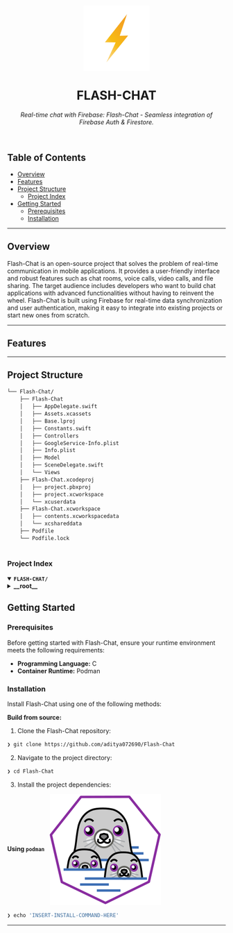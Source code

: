 <p align="center">
    <img src="1024.png" align="center" width="30%">
</p>
<p align="center"><h1 align="center">FLASH-CHAT</h1></p>
<p align="center">
    <em>Real-time chat with Firebase: Flash-Chat - Seamless integration of Firebase Auth & Firestore.</em>
</p>
<br>

##  Table of Contents

- [ Overview](##-overview)
- [ Features](##-features)
- [ Project Structure](##-project-structure)
  - [ Project Index](##-project-index)
- [ Getting Started](##-getting-started)
  - [ Prerequisites](##-prerequisites)
  - [ Installation](##-installation)


---

##  Overview

Flash-Chat is an open-source project that solves the problem of real-time communication in mobile applications. It provides a user-friendly interface and robust features such as chat rooms, voice calls, video calls, and file sharing. The target audience includes developers who want to build chat applications with advanced functionalities without having to reinvent the wheel. Flash-Chat is built using Firebase for real-time data synchronization and user authentication, making it easy to integrate into existing projects or start new ones from scratch.

---

##  Features



---

##  Project Structure

```sh
└── Flash-Chat/
    ├── Flash-Chat
    │   ├── AppDelegate.swift
    │   ├── Assets.xcassets
    │   ├── Base.lproj
    │   ├── Constants.swift
    │   ├── Controllers
    │   ├── GoogleService-Info.plist
    │   ├── Info.plist
    │   ├── Model
    │   ├── SceneDelegate.swift
    │   └── Views
    ├── Flash-Chat.xcodeproj
    │   ├── project.pbxproj
    │   ├── project.xcworkspace
    │   └── xcuserdata
    ├── Flash-Chat.xcworkspace
    │   ├── contents.xcworkspacedata
    │   └── xcshareddata
    ├── Podfile
    └── Podfile.lock
 
```


###  Project Index
<details open>
    <summary><b><code>FLASH-CHAT/</code></b></summary>
    <details> <!-- __root__ Submodule -->
        <summary><b>__root__</b></summary>
        <blockquote>
            <table>
            <tr>
                <td><b><a href='https://github.com/aditya072690/Flash-Chat/blob/master/Podfile'>Podfile</a></b></td>
                <td>The Podfile configures the iOS project with Firebase Auth and Firestore dependencies, enabling real-time data synchronization and user authentication functionalities.</td>
            </tr>
            </table>
        </blockquote>
 </details>
</details>

## 

##  Getting Started

###  Prerequisites

Before getting started with Flash-Chat, ensure your runtime environment meets the following requirements:

- **Programming Language:** C
- **Container Runtime:** Podman


###  Installation

Install Flash-Chat using one of the following methods:

**Build from source:**

1. Clone the Flash-Chat repository:
```sh
❯ git clone https://github.com/aditya072690/Flash-Chat
```

2. Navigate to the project directory:
```sh
❯ cd Flash-Chat
```

3. Install the project dependencies:


**Using `podman`** &nbsp; [<img align="center" src="Podman.svg" />]()

```sh
❯ echo 'INSERT-INSTALL-COMMAND-HERE'
```
---

